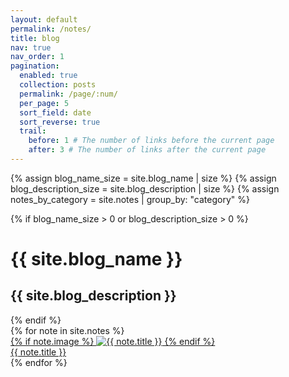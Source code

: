 ```yaml
---
layout: default
permalink: /notes/
title: blog
nav: true
nav_order: 1
pagination:
  enabled: true
  collection: posts
  permalink: /page/:num/
  per_page: 5
  sort_field: date
  sort_reverse: true
  trail:
    before: 1 # The number of links before the current page
    after: 3 # The number of links after the current page
---
```


<div class="post">

{% assign blog_name_size = site.blog_name | size %}
{% assign blog_description_size = site.blog_description | size %}
{% assign notes_by_category = site.notes | group_by: "category" %}

{% if blog_name_size > 0 or blog_description_size > 0 %}

  <div class="header-bar">
    <h1>{{ site.blog_name }}</h1>
    <h2>{{ site.blog_description }}</h2>
  </div>
  {% endif %}

<div class="notes-container">
  {% for note in site.notes %}
    <div class="note-tile">
      <a href="{{ note.url }}">
        <div class="note-thumbnail">
          {% if note.image %}
            <img src="{{ note.image }}" alt="{{ note.title }}">
          {% endif %}
        </div>
        <div class="note-title">
          {{ note.title }}
        </div>
      </a>
    </div>
  {% endfor %}
</div>

</div>
